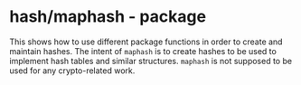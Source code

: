 # hash/maphash - package

This shows how to use different package functions in order to create and maintain hashes. The intent of `maphash` is to create hashes to be used to implement hash tables and similar structures. `maphash` is not supposed to be used for any crypto-related work.
